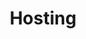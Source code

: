 ---
title: Hosting
slug: hosting
sections: Primeiros passos, Configuração do alojamento, CMS, FTP e SSH, SSL, Bases de dados, CloudDB, PHP, Otimizar o seu site, Diagnóstico, Tarefas automatizadas (CRON), Reescrita e autenticação, Casos de uso, Antigas ofertas
order: 02 
---